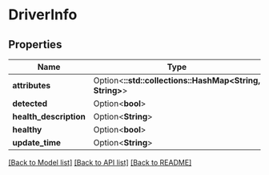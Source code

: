 # DriverInfo

## Properties

Name | Type | Description | Notes
------------ | ------------- | ------------- | -------------
**attributes** | Option<**::std::collections::HashMap<String, String>**> |  | [optional]
**detected** | Option<**bool**> |  | [optional]
**health_description** | Option<**String**> |  | [optional]
**healthy** | Option<**bool**> |  | [optional]
**update_time** | Option<**String**> |  | [optional]

[[Back to Model list]](../README.md#documentation-for-models) [[Back to API list]](../README.md#documentation-for-api-endpoints) [[Back to README]](../README.md)


